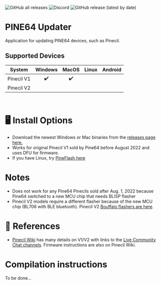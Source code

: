 ![GitHub all releases](https://img.shields.io/github/downloads/pine64/pine64_updater/total)
![Discord](https://img.shields.io/discord/463237927984693259?label=pine64_chat&style=flat)
![GitHub release (latest by date)](https://img.shields.io/github/v/release/pine64/pine64_updater?color=brightgreen)

# PINE64 Updater

Application for updating PINE64 devices, such as Pinecil.

## Supported Devices 
 | System  | Windows | MacOS| Linux| Android |
 | :-----: | :-----: | :--: | :--: | :-----: |
 | Pinecil V1  |:heavy_check_mark:|:heavy_check_mark:|    |   |
 | Pinecil V2  |     |     |       |
<br>



# 🖥️ Install Options

- Download the newest Windows or Mac binaries from the [releases page here.](https://github.com/pine64/pine64_updater/releases)
- Works for original Pinecil V1 sold by Pine64 before August 2022 and uses DFU for firmware.
- If you have Linux, try [PineFlash here](https://github.com/River-Mochi/PineFlash)

# Notes
- Does not work for any Pine64 Pinecils sold after Aug. 1, 2022 because Pine64 switched to a new MCU chip that needs BLISP flasher
- Pinecil V2 models require a different flasher because of the new MCU chip (BL706 with BLE bluetooth). Pinecil V2 [Bouffalo flashers are here](https://github.com/pine64/blisp).

# 📖 References
- [Pinecil Wiki](https://wiki.pine64.org/wiki/Pinecil) has many details on V1/V2 with links to the [Live Community Chat channels](https://wiki.pine64.org/wiki/Pinecil#Live_Community_Chat). Firmware instructions are also on Pinecil Wiki.


# Compilation instructions

To be done...

